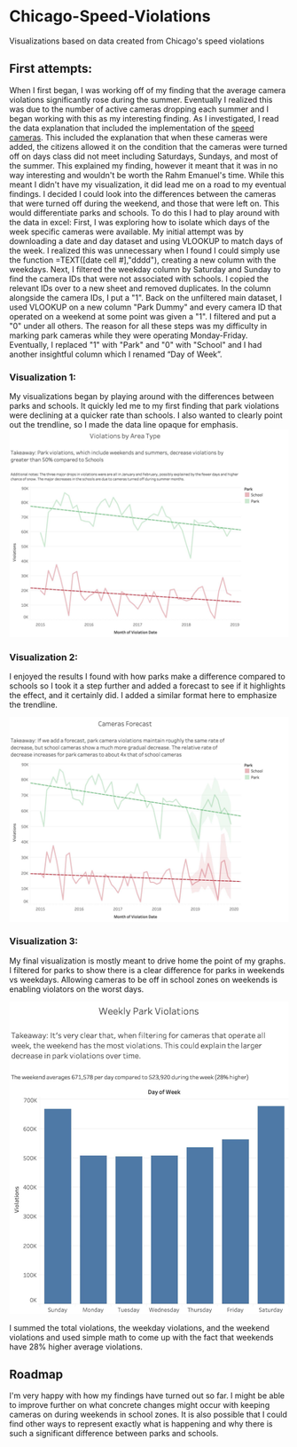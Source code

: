 # Chicago-Speed-Violations
Visualizations based on data created from Chicago's speed violations

## First attempts:
When I first began, I was working off of my finding that the average camera violations significantly rose during the summer. Eventually I realized this was due to the number of active cameras dropping each summer and I began working with this as my interesting finding. As I investigated, I read the data explanation that included the implementation of the [speed cameras](https://www.chicago.gov/city/en/depts/cdot/supp_info/children_s_safetyzoneporgramautomaticspeedenforcement.html).
This included the explanation that when these cameras were added, the citizens allowed it on the condition that the cameras were turned off on days class did not meet including Saturdays, Sundays, and most of the summer. This explained my finding, however it meant that it was in no way interesting and wouldn't be worth the Rahm Emanuel's time.
While this meant I didn't have my visualization, it did lead me on a road to my eventual findings. I decided I could look into the differences between the cameras that were turned off during the weekend, and those that were left on. This would differentiate parks and schools. To do this I had to play around with the data in excel:
First, I was exploring how to isolate which days of the week specific cameras were available. My initial attempt was by downloading a date and day dataset and using VLOOKUP to match days of the week. I realized this was unnecessary when I found I could simply use the function =TEXT([date cell #],"dddd"), creating a new column with the weekdays. Next, I filtered the weekday column by Saturday and Sunday to find the camera IDs that were not associated with schools. I copied the relevant IDs over to a new sheet and removed duplicates. In the column alongside the camera IDs, I put a "1". Back on the unfiltered main dataset, I used VLOOKUP on a new column "Park Dummy" and every camera ID that operated on a weekend at some point was given a "1". I filtered and put a "0" under all others. The reason for all these steps was my difficulty in marking park cameras while they were operating Monday-Friday. Eventually, I replaced "1" with "Park" and "0" with "School" and I had another insightful column which I renamed “Day of Week”.


### Visualization 1:
My visualizations began by playing around with the differences between parks and schools. It quickly led me to my first finding that park violations were declining at a quicker rate than schools. I also wanted to clearly point out the trendline, so I made the data line opaque for emphasis.
![Violations by Area Type](Violations-by-Type.jpg)

### Visualization 2:
I enjoyed the results I found with how parks make a difference compared to schools so I took it a step further and added a forecast to see if it highlights the effect, and it certainly did. I added a similar format here to emphasize the trendline.

![Cameras Forecast by Type](Cameras-Forecast-by-Type.jpg)

### Visualization 3:
My final visualization is mostly meant to drive home the point of my graphs. I filtered for parks to show there is a clear difference for parks in weekends vs weekdays. Allowing cameras to be off in school zones on weekends is enabling violators on the worst days.

![Violations in Parks per Weekday](Park-Days-of-Week.jpg)

I summed the total violations, the weekday violations, and the weekend violations and used simple math to come up with the fact that weekends have 28% higher average violations.

## Roadmap

I'm very happy with how my findings have turned out so far. I might be able to improve further on what concrete changes might occur with keeping cameras on during weekends in school zones.
It is also possible that I could find other ways to represent exactly what is happening and why there is such a significant difference between parks and schools.
